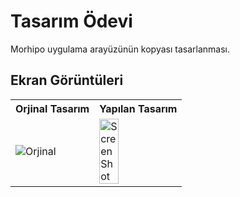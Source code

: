 # Tasarım Ödevi

Morhipo uygulama arayüzünün kopyası tasarlanması.

## Ekran Görüntüleri

<table>
  <tr>
    <th>Orjinal Tasarım</th>
    <th>Yapılan Tasarım</th>
  </tr>
  <tr>
    <td>
      <img src="https://user-images.githubusercontent.com/9364520/188979416-7e3907dd-ac23-4ce6-a3aa-88eba147e65f.jpg" alt="Orjinal" >
    </td>
    <td>
      <img src="https://user-images.githubusercontent.com/9364520/188980574-a73230e2-ec3b-4fe2-a5db-931e45c8b78d.png" alt="ScreenShot" style="width: 50%;">
    </td>
  </tr>

</table>





